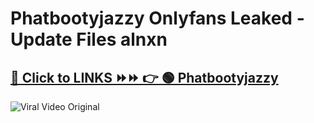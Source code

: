 
 # Phatbootyjazzy Onlyfans Leaked - Update Files alnxn

## <h2><a href="https://clipsfans.com/Phatbootyjazzy&ref=git">🔗 Click to LINKS ⏩⏩ 👉 🟢 Phatbootyjazzy </a></h2>

<a href="https://clipsfans.com/Phatbootyjazzy&ref=git" rel="nofollow" data-target="animated-image.originalLink"><img src="https://i.ibb.co.com/xMMVF88/686577567.gif" alt="Viral Video Original" style="max-width: 100%; display: inline-block;" data-target="animated-image.originalImage"></a>

